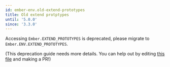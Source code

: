 ```yaml
---
id: ember-env.old-extend-prototypes
title: Old extend protptypes
until: '5.0.0'
since: '3.3.0'
---
```


Accessing `Ember.EXTEND_PROTOTYPES` is deprecated, please migrate to `Ember.ENV.EXTEND_PROTOTYPES`.

(This deprecation guide needs more details.
You can help out by editing 
[this file](https://github.com/ember-learn/deprecation-app/blob/main/content/ember/v3/ember-env-old-extend-prototypes.md)
and making a PR!)